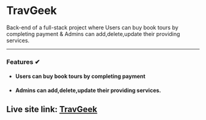 # TravGeek

Back-end of a full-stack project where Users can buy book tours by completing payment & Admins can add,delete,update their providing services.

---

### Features ✔

- #### Users can buy book tours by completing payment

- #### Admins can add,delete,update their providing services.

## Live site link: [TravGeek](https://travgeek-pro.web.app/)

